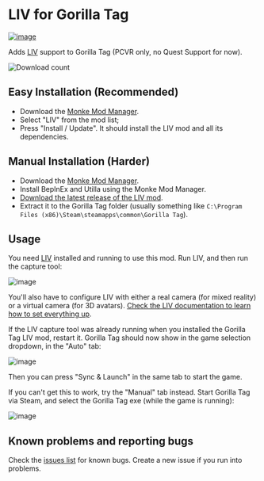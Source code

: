 # LIV for Gorilla Tag

[![image](https://user-images.githubusercontent.com/3955124/166330214-dd68871b-c8c2-44d5-8ac3-73be9d556fb8.png)](https://www.youtube.com/watch?v=FbW_d4YDtrU)

Adds [LIV](https://store.steampowered.com/app/755540/LIV/) support to Gorilla Tag (PCVR only, no Quest Support for now).

![Download count](https://img.shields.io/github/downloads/LIV/GorillaTagLIV/total?style=flat-square)

## Easy Installation (Recommended)

- Download the [Monke Mod Manager](https://github.com/DeadlyKitten/MonkeModManager/releases/latest).
- Select "LIV" from the mod list;
- Press "Install / Update". It should install the LIV mod and all its dependencies.

## Manual Installation (Harder)

- Download the [Monke Mod Manager](https://github.com/DeadlyKitten/MonkeModManager/releases/latest).
- Install BepInEx and Utilla using the Monke Mod Manager.
- [Download the latest release of the LIV mod](https://github.com/Raicuparta/GorillaTagLIV/releases/latest).
- Extract it to the Gorilla Tag folder (usually something like `C:\Program Files (x86)\Steam\steamapps\common\Gorilla Tag`).

## Usage

You need [LIV](https://store.steampowered.com/app/755540/LIV/) installed and running to use this mod. Run LIV, and then run the capture tool:

![image](https://user-images.githubusercontent.com/3955124/166646386-4aaf8292-cc28-4e34-bdae-d81c8147693e.png)

You'll also have to configure LIV with either a real camera (for mixed reality) or a virtual camera (for 3D avatars). [Check the LIV documentation to learn how to set everything up](https://help.liv.tv/hc/en-us/categories/360002747940-LIV-Setup).

If the LIV capture tool was already running when you installed the Gorilla Tag LIV mod, restart it. Gorilla Tag should now show in the game selection dropdown, in the "Auto" tab:

![image](https://user-images.githubusercontent.com/3955124/165312088-de5c8fb9-5361-4f94-b329-a0ec12876940.png)

Then you can press "Sync & Launch" in the same tab to start the game.

If you can't get this to work, try the "Manual" tab instead. Start Gorilla Tag via Steam, and select the Gorilla Tag exe (while the game is running):

![image](https://user-images.githubusercontent.com/3955124/165311810-d9b8e4ec-7c35-4a75-8d3a-a33c3a579188.png)

## Known problems and reporting bugs

Check the [issues list](https://github.com/Raicuparta/GorillaTagLIV/issues) for known bugs. Create a new issue if you run into problems.
